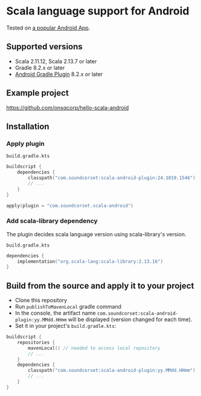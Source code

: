 # Scala language support for Android

Tested on [a popular Android App](https://play.google.com/store/apps/details?id=com.soundcorset.client.android).

## Supported versions

* Scala 2.11.12, Scala 2.13.7 or later
* Gradle 8.2.x or later
* [Android Gradle Plugin](https://developer.android.com/build/releases/gradle-plugin) 8.2.x or later

## Example project

https://github.com/onsqcorp/hello-scala-android

## Installation

### Apply plugin

`build.gradle.kts`
```kotlin
buildscript {
    dependencies {
        classpath("com.soundcorset:scala-android-plugin:24.1019.1546")
        // ...
    }
}

apply(plugin = "com.soundcorset.scala-android")
```

### Add scala-library dependency

The plugin decides scala language version using scala-library's version.

`build.gradle.kts`
```kotlin
dependencies {
    implementation("org.scala-lang:scala-library:2.13.16")
}
```

## Build from the source and apply it to your project

 * Clone this repository
 * Run `publishToMavenLocal` gradle command
 * In the console, the artifact name `com.soundcorset:scala-android-plugin:yy.MMdd.HHmm` will be displayed (version changed for each time).
 * Set it in your project's `build.gradle.kts`:
```kotlin
buildscript {
    repositories {
        mavenLocal() // needed to access local repository
        // ...
    }
    dependencies {
        classpath("com.soundcorset:scala-android-plugin:yy.MMdd.HHmm")
        // ...
    }
}
```
